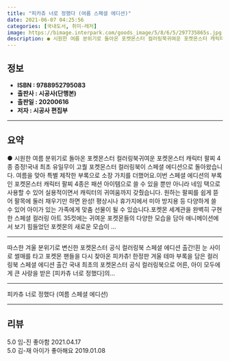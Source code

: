 ```yaml
---
title: "피카츄 너로 정했다 (여름 스페셜 에디션)"
date: 2021-06-07 04:25:56
categories: [국내도서, 취미-레저]
image: https://bimage.interpark.com/goods_image/5/8/6/5/297735865s.jpg
description: ● 시원한 여름 분위기로 돌아온 포켓몬스터 컬러링북귀여운 포켓몬스터 캐릭터 팔찌 4종 증정!국내 최초 유일무이 고퀄 포켓몬스터 컬러링북이 스페셜 에디션으로 돌아왔습니다. 여름을 맞아 특별 제작한 부록으로 소장 가치를 더했어요.이번 스페셜 에디션의 부록인 포켓몬스터 캐릭터 팔찌 4종은
---
```


## **정보**

- **ISBN : 9788952795083**
- **출판사 : 시공사(단행본)**
- **출판일 : 20200616**
- **저자 : 시공사 편집부**

------



## **요약**

●  시원한 여름 분위기로 돌아온 포켓몬스터 컬러링북귀여운 포켓몬스터 캐릭터 팔찌 4종 증정!국내 최초 유일무이 고퀄 포켓몬스터 컬러링북이 스페셜 에디션으로 돌아왔습니다. 여름을 맞아 특별 제작한 부록으로 소장 가치를 더했어요.이번 스페셜 에디션의 부록인 포켓몬스터 캐릭터 팔찌 4종은 패션 아이템으로 쓸 수 있을 뿐만 아니라 네임 택으로 사용할 수 있어 실용적이면서 캐릭터의 귀여움까지 갖췄습니다. 원하는 팔찌를 쉽게 뜯어 팔목에 둘러 채우기만 하면 완성! 평상시나 휴가지에서 미아 방지용 등 다양하게 쓸 수 있어 아이가 있는 가족에게 맞춤 선물이 될 수 있습니다.포켓몬 세계관을 완벽히 구현한 스페셜 컬러링 아트 35컷에는 귀여운 포켓몬들의 다양한 모습을 담아 애니메이션에서 보기 힘들었던 포켓몬의 새로운 모습이 ...

------

따스한 겨울 분위기로 변신한
포켓몬스터 공식 컬러링북 스페셜 에디션 출간!흰 눈 사이로 썰매를 타고 포켓몬 팬들을 다시 찾아온 피카츄!
한정판 겨울 테마 부록을 담은 컬러링북 스페셜 에디션 출간
국내 최초의 포켓몬스터 공식 컬러링북으로 어른, 아이 모두에게 큰 사랑을 받은 [피카츄 너로 정했다]의... 

------


피카츄 너로 정했다 (여름 스페셜 에디션) 

------


## **리뷰** 

5.0 임-진 좋아함 2021.04.17 <br/>5.0 김-재 아이가 좋아해요 2019.01.08 <br/>